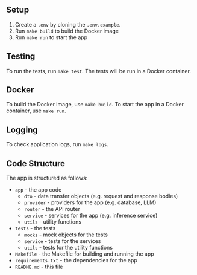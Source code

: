 ## Setup

1. Create a `.env` by cloning the `.env.example`.
2. Run `make build` to build the Docker image
3. Run `make run` to start the app

## Testing

To run the tests, run `make test`. The tests will be run in a Docker container.

## Docker

To build the Docker image, use `make build`. To start the app in a Docker container, use `make run`.

## Logging

To check application logs, run `make logs`.

## Code Structure

The app is structured as follows:

* `app` - the app code
	+ `dto` - data transfer objects (e.g. request and response bodies)
	+ `provider` - providers for the app (e.g. database, LLM)
	+ `router` - the API router
	+ `service` - services for the app (e.g. inference service)
	+ `utils` - utility functions
* `tests` - the tests
	+ `mocks` - mock objects for the tests
	+ `service` - tests for the services
	+ `utils` - tests for the utility functions
* `Makefile` - the Makefile for building and running the app
* `requirements.txt` - the dependencies for the app
* `README.md` - this file

